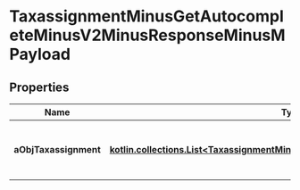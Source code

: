 
# TaxassignmentMinusGetAutocompleteMinusV2MinusResponseMinusMPayload

## Properties
Name | Type | Description | Notes
------------ | ------------- | ------------- | -------------
**aObjTaxassignment** | [**kotlin.collections.List&lt;TaxassignmentMinusAutocompleteElementMinusResponse&gt;**](TaxassignmentMinusAutocompleteElementMinusResponse.md) | An array of Taxassignment autocomplete element response. | 



